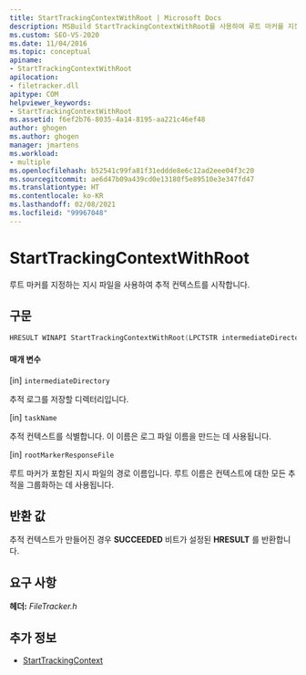 ```yaml
---
title: StartTrackingContextWithRoot | Microsoft Docs
description: MSBuild StartTrackingContextWithRoot를 사용하여 루트 마커를 지정하는 지시 파일로 추적 컨텍스트를 시작하는 방법을 알아봅니다.
ms.custom: SEO-VS-2020
ms.date: 11/04/2016
ms.topic: conceptual
apiname:
- StartTrackingContextWithRoot
apilocation:
- filetracker.dll
apitype: COM
helpviewer_keywords:
- StartTrackingContextWithRoot
ms.assetid: f6ef2b76-8035-4a14-8195-aa221c46ef48
author: ghogen
ms.author: ghogen
manager: jmartens
ms.workload:
- multiple
ms.openlocfilehash: b52541c99fa81f31eddde8e6c12ad2eee04f3c20
ms.sourcegitcommit: ae6d47b09a439cd0e13180f5e89510e3e347fd47
ms.translationtype: HT
ms.contentlocale: ko-KR
ms.lasthandoff: 02/08/2021
ms.locfileid: "99967048"
---
```

# <a name="starttrackingcontextwithroot"></a>StartTrackingContextWithRoot

루트 마커를 지정하는 지시 파일을 사용하여 추적 컨텍스트를 시작합니다.

## <a name="syntax"></a>구문

```cpp
HRESULT WINAPI StartTrackingContextWithRoot(LPCTSTR intermediateDirectory, LPCTSTR taskName, LPCTSTR rootMarkerResponseFile);
```

#### <a name="parameters"></a>매개 변수

[in] `intermediateDirectory`

 추적 로그를 저장할 디렉터리입니다.

[in] `taskName`

 추적 컨텍스트를 식별합니다. 이 이름은 로그 파일 이름을 만드는 데 사용됩니다.

[in] `rootMarkerResponseFile`

 루트 마커가 포함된 지시 파일의 경로 이름입니다. 루트 이름은 컨텍스트에 대한 모든 추적을 그룹화하는 데 사용됩니다.

## <a name="return-value"></a>반환 값

 추적 컨텍스트가 만들어진 경우 **SUCCEEDED** 비트가 설정된 **HRESULT** 를 반환합니다.

## <a name="requirements"></a>요구 사항

 **헤더:** *FileTracker.h*

## <a name="see-also"></a>추가 정보

- [StartTrackingContext](../msbuild/starttrackingcontext.md)